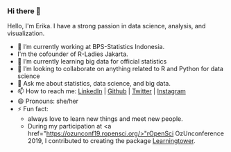 ### Hi there 👋

<!--
**erikaris/erikaris** is a ✨ _special_ ✨ repository because its `README.md` (this file) appears on your GitHub profile.

Here are some ideas to get you started:

- 🔭 I’m currently working at BPS-Statistics Indonesia
- 🌱 I’m currently learning ...
- 👯 I’m looking to collaborate on ...
- 🤔 I’m looking for help with ...
- 💬 Ask me about ...
- 📫 How to reach me: ...
- 😄 Pronouns: ...
- ⚡ Fun fact: ...


I'm Gzyl, a short for Ghozayel. I've a strong passion for using R for data-analysis, R-packages and beyond!
- 🌱 I'm the author and maintainer of my 1st R-Package 'Lextale', details can be accessed in my repo. 
- 🔭 I'm a quantitative linguist interested in psycholinguitics, corpus linguistics, language aquisition, cross-linguistic studies & input-modality. 
- 🔭 Before I started my PhD in University of Nottingham, I worked as a lecturer in Jubail Industrial College and other institutions in Saudi.
- ⚡I've some experience of using PsychoPy, Pavlovia and GitLab for running studies online.
- 💬 Ask me about resources about statistics for linguists using R, running studies using PsychoPy, and creating R packages from scratch 😄.
- 📫 How to reach me: @gzl_atb
-->

Hello, I'm Erika. I have a strong passion in data science, analysis, and visualization. 
- 🔭 I’m currently working at BPS-Statistics Indonesia.
- I'm the cofounder of R-Ladies Jakarta. 
- 🌱 I’m currently learning big data for official statistics
- 👯 I’m looking to collaborate on anything related to R and Python for data science
- 💬 Ask me about statistics, data science, and big data. 
- 📫 How to reach me: <a href="https://www.linkedin.com/in/erika-siregar/">LinkedIn</a> | <a href="https://github.com/erikaris">Github</a> | <a href="https://twitter.com/erikaris">Twitter</a> | <a href="https://instagram.com/erikaris15">Instagram</a>
- 😄 Pronouns: she/her
- ⚡ Fun fact:
  - always love to learn new things and meet new people.
  - During my participation at <a href="https://ozunconf19.ropensci.org/>"rOpenSci OzUnconference 2019</a>, I contributed to creating the package <a href="https://CRAN.R-project.org/package=learningtower">Learningtower</a>.
